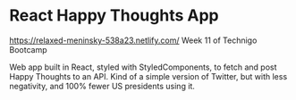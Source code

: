 # React Happy Thoughts App

https://relaxed-meninsky-538a23.netlify.com/
Week 11 of Technigo Bootcamp

Web app built in React, styled with StyledComponents, to fetch and post Happy Thoughts to an API. Kind of a simple version of Twitter, but with less negativity, and 100% fewer US presidents using it.
